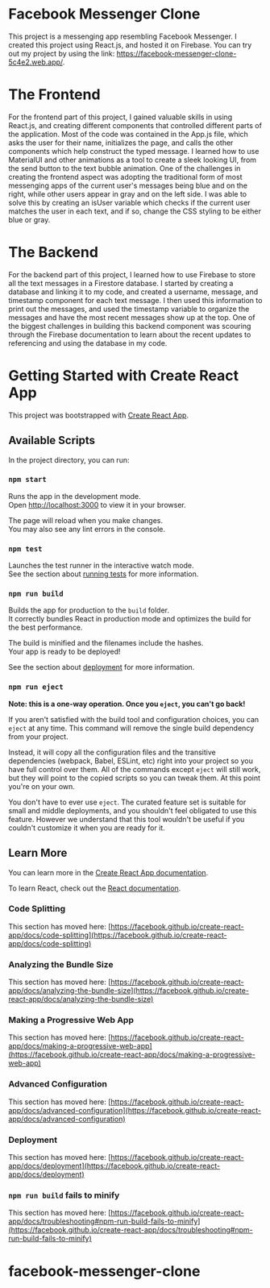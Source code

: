 # Facebook Messenger Clone
This project is a messenging app resembling Facebook Messenger. I created this project using React.js, and hosted it on Firebase. You can try out my project by using the link: https://facebook-messenger-clone-5c4e2.web.app/.

# The Frontend 
For the frontend part of this project, I gained valuable skills in using React.js, and creating different components that controlled different parts of the application. Most of the code was contained in the App.js file, which asks the user for their name, initializes the page, and calls the other components which help construct the typed message. I learned how to use MaterialUI and other animations as a tool to create a sleek looking UI, from the send button to the text bubble animation. One of the challenges in creating the frontend aspect was adopting the traditional form of most messenging apps of the current user's messages being blue and on the right, while other users appear in gray and on the left side. I was able to solve this by creating an isUser variable which checks if the current user matches the user in each text, and if so, change the CSS styling to be either blue or gray.

# The Backend 
For the backend part of this project, I learned how to use Firebase to store all the text messages in a Firestore database. I started by creating a database and linking it to my code, and created a username, message, and timestamp component for each text message. I then used this information to print out the messages, and used the timestamp variable to organize the messages and have the most recent messages show up at the top. One of the biggest challenges in building this backend component was scouring through the Firebase documentation to learn about the recent updates to referencing and using the database in my code.

# Getting Started with Create React App

This project was bootstrapped with [Create React App](https://github.com/facebook/create-react-app).

## Available Scripts

In the project directory, you can run:

### `npm start`

Runs the app in the development mode.\
Open [http://localhost:3000](http://localhost:3000) to view it in your browser.

The page will reload when you make changes.\
You may also see any lint errors in the console.

### `npm test`

Launches the test runner in the interactive watch mode.\
See the section about [running tests](https://facebook.github.io/create-react-app/docs/running-tests) for more information.

### `npm run build`

Builds the app for production to the `build` folder.\
It correctly bundles React in production mode and optimizes the build for the best performance.

The build is minified and the filenames include the hashes.\
Your app is ready to be deployed!

See the section about [deployment](https://facebook.github.io/create-react-app/docs/deployment) for more information.

### `npm run eject`

**Note: this is a one-way operation. Once you `eject`, you can't go back!**

If you aren't satisfied with the build tool and configuration choices, you can `eject` at any time. This command will remove the single build dependency from your project.

Instead, it will copy all the configuration files and the transitive dependencies (webpack, Babel, ESLint, etc) right into your project so you have full control over them. All of the commands except `eject` will still work, but they will point to the copied scripts so you can tweak them. At this point you're on your own.

You don't have to ever use `eject`. The curated feature set is suitable for small and middle deployments, and you shouldn't feel obligated to use this feature. However we understand that this tool wouldn't be useful if you couldn't customize it when you are ready for it.

## Learn More

You can learn more in the [Create React App documentation](https://facebook.github.io/create-react-app/docs/getting-started).

To learn React, check out the [React documentation](https://reactjs.org/).

### Code Splitting

This section has moved here: [https://facebook.github.io/create-react-app/docs/code-splitting](https://facebook.github.io/create-react-app/docs/code-splitting)

### Analyzing the Bundle Size

This section has moved here: [https://facebook.github.io/create-react-app/docs/analyzing-the-bundle-size](https://facebook.github.io/create-react-app/docs/analyzing-the-bundle-size)

### Making a Progressive Web App

This section has moved here: [https://facebook.github.io/create-react-app/docs/making-a-progressive-web-app](https://facebook.github.io/create-react-app/docs/making-a-progressive-web-app)

### Advanced Configuration

This section has moved here: [https://facebook.github.io/create-react-app/docs/advanced-configuration](https://facebook.github.io/create-react-app/docs/advanced-configuration)

### Deployment

This section has moved here: [https://facebook.github.io/create-react-app/docs/deployment](https://facebook.github.io/create-react-app/docs/deployment)

### `npm run build` fails to minify

This section has moved here: [https://facebook.github.io/create-react-app/docs/troubleshooting#npm-run-build-fails-to-minify](https://facebook.github.io/create-react-app/docs/troubleshooting#npm-run-build-fails-to-minify)
# facebook-messenger-clone

